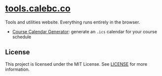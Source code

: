 # [tools.calebc.co](https://tools.calebc.co)

Tools and utilities website. Everything runs entirely in the browser.

- [Course Calendar Generator](https://tools.calebc.co/course-calendar/): generate an `.ics` calendar for your course schedule

## License

This project is licensed under the MIT License. See [LICENSE](LICENSE) for more information.
